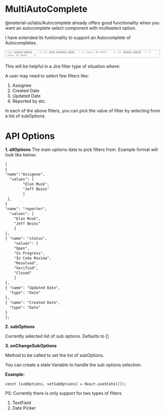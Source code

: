 # MultiAutoComplete

@material-ui/labs/Autocomplete already offers good functionality when you want an autocomplete select component with multiselect option.

I have extended its funtionality to support an Autocomplete of Autocompletes.

![alt text](https://github.com/johnconnor31/AutoAutoComplete/blob/main/sampleImage.jpg?raw=true)

This will be helpful in a Jira filter type of situation where:

A user may need to select few filters like:

1. Assignee
2. Created Date
3. Updated Date
4. Reported by etc. 

In each of the above filters, you can pick the value of filter by selecting  from a list of subOptions.

# API Options

**1. allOptions**
The main options data to pick filters from.
Example format will look like below:
```
[
{ 
"name":"Assignee", 
  "values": [
        "Elon Musk",
        "Jeff Bezos"
        ]
 },
{ 
"name": "reporter", 
  "values": [
    "Elon Musk",
    "Jeff Bezos"
    ]
},
{ "name": "status",
    "values": [
    "Open",
    "In Progress",
    "In Code Review",
    "Resolved",
    "Verified",
    "Closed"
    ]
},
{ "name": "Updated Date", 
  "type": "Date"
},
{ "name": "Created Date",
  "type": "Date"
}
];
```
**2. subOptions**

Currently selected list of sub options. Defaults to []

**3. onChangeSubOptions**

Method to be called to set the list of subOptions.

You can create a state Variable to handle the sub options selection.

**Example:** 
```
const [subOptions, setSubOptions] = React.useState([]);
```

PS: Currently there is only support for two types of filters
1. TextField
2. Date Picker
